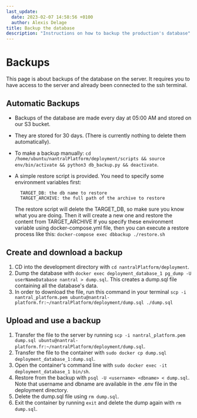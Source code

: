 ```yaml
---
last_update:
  date: 2023-02-07 14:58:56 +0100
  author: Alexis Delage
title: Backup the database
description: "Instructions on how to backup the production's database"
---
```


# Backups

This page is about backups of the database on the server. It requires you to have access to the server and already been connected to the ssh terminal.

## Automatic Backups

- Backups of the database are made every day at 05:00 AM and stored on our S3 bucket.
- They are stored for 30 days. (There is currently nothing to delete them automatically).
- To make a backup manually: `cd /home/ubuntu/nantralPlatform/deployment/scripts && source env/bin/activate && python3 db_backup.py && deactivate`.

- A simple restore script is provided. You need to specify some environment variables first:
  ```
    TARGET_DB: the db name to restore
    TARGET_ARCHIVE: the full path of the archive to restore
  ```
  The restore script will delete the TARGET_DB, so make sure you know what you are doing. Then it will create a new one and restore the content from TARGET_ARCHIVE
  If you specify these environment variable using docker-compose.yml file, then you can execute a restore process like this:
  `docker-compose exec dbbackup ./restore.sh`

## Create and download a backup

1. CD into the development directory with `cd nantralPlatform/deployment`.
2. Dump the database with `docker exec deployment_database_1 pg_dump -U userNameDatabase nantral > dump.sql`.
   This creates a dump.sql file containing all the database's data.
3. In order to download the file, run this command in your terminal `scp -i nantral_platform.pem ubuntu@nantral-platform.fr:~/nantralPlatform/deployment/dump.sql ./dump.sql`

## Upload and use a backup

1. Transfer the file to the server by running `scp -i nantral_platform.pem dump.sql ubuntu@nantral-platform.fr:~/nantralPlatform/deployment/dump.sql`.
2. Transfer the file to the container with `sudo docker cp dump.sql deployment_database_1:dump.sql`.
3. Open the container's command line with `sudo docker exec -it deployment_database_1 bin/sh`.
4. Restore from the backup with `psql -U <username> <dbname> < dump.sql`.
   Note that username and dbname are available in the .env file in the deployment directory.
5. Delete the dump.sql file using `rm dump.sql`.
6. Exit the container by running `exit` and delete the dump again with `rm dump.sql`.
